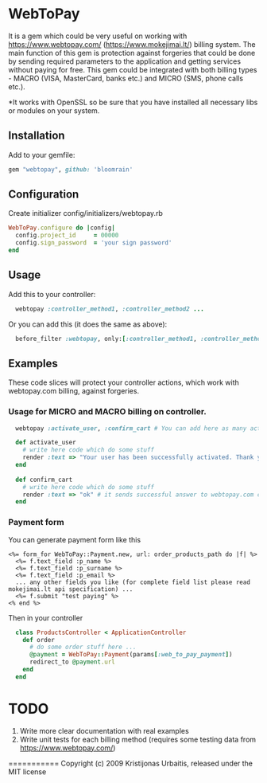 # WebToPay

It is a gem which could be very useful on working with https://www.webtopay.com/ (https://www.mokejimai.lt/) billing system.
The main function of this gem is protection against forgeries that could be done by sending required parameters to the application and getting services without paying for free.
This gem could be integrated with both billing types - MACRO (VISA, MasterCard, banks etc.) and MICRO (SMS, phone calls etc.).

*It works with OpenSSL so be sure that you have installed all necessary libs or modules on your system.

## Installation

Add to your gemfile:

```ruby
gem "webtopay", github: 'bloomrain'
```

## Configuration

Create initializer
config/initializers/webtopay.rb

```ruby
WebToPay.configure do |config|
  config.project_id     = 00000
  config.sign_password  = 'your sign password'
end
```

## Usage

Add this to your controller:
```ruby
  webtopay :controller_method1, :controller_method2 ...
```

Or you can add this (it does the same as above):
```ruby
  before_filter :webtopay, only:[:controller_method1, :controller_method2] ...
```

## Examples

These code slices will protect your controller actions, which work with webtopay.com billing, against forgeries.

### Usage for MICRO and MACRO billing on controller.

```ruby
  webtopay :activate_user, :confirm_cart # You can add here as many actions as you want

  def activate_user
    # write here code which do some stuff
    render :text => "Your user has been successfully activated. Thank you!" # it sends SMS answer
  end
  
  def confirm_cart
    # write here code which do some stuff
    render :text => "ok" # it sends successful answer to webtopay.com crawler
  end
```

### Payment form

You can generate payment form like this

```erb
<%= form_for WebToPay::Payment.new, url: order_products_path do |f| %>
  <%= f.text_field :p_name %>
  <%= f.text_field :p_surname %>
  <%= f.text_field :p_email %>
  ... any other fields you like (for complete field list please read mokejimai.lt api specification) ...
  <%= f.submit "test paying" %>
<% end %>
```

Then in your controller
```ruby
  class ProductsController < ApplicationController
    def order
      # do some order stuff here ...
      @payment = WebToPay::Payment(params[:web_to_pay_payment])
      redirect_to @payment.url
    end
  end
```


TODO
===========

1. Write more clear documentation with real examples
2. Write unit tests for each billing method (requires some testing data from https://www.webtopay.com/)

===========
Copyright (c) 2009 Kristijonas Urbaitis, released under the MIT license
